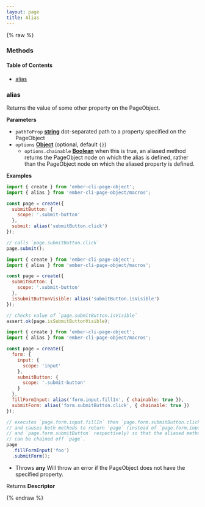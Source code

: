 ```yaml
---
layout: page
title: Alias
---
```


{% raw %}
### Methods


<!-- Generated by documentation.js. Update this documentation by updating the source code. -->

#### Table of Contents

-   [alias][1]

### alias

Returns the value of some other property on the PageObject.

**Parameters**

-   `pathToProp` **[string][2]** dot-separated path to a property specified on the PageObject
-   `options` **[Object][3]**  (optional, default `{}`)
    -   `options.chainable` **[Boolean][4]** when this is true, an aliased
        method returns the PageObject node on which the alias is defined, rather
        than the PageObject node on which the aliased property is defined.

**Examples**

```javascript
import { create } from 'ember-cli-page-object';
import { alias } from 'ember-cli-page-object/macros';

const page = create({
  submitButton: {
    scope: '.submit-button'
  },
  submit: alias('submitButton.click')
});

// calls `page.submitButton.click`
page.submit();
```

```javascript
import { create } from 'ember-cli-page-object';
import { alias } from 'ember-cli-page-object/macros';

const page = create({
  submitButton: {
    scope: '.submit-button'
  },
  isSubmitButtonVisible: alias('submitButton.isVisible')
});

// checks value of `page.submitButton.isVisible`
assert.ok(page.isSubmitButtonVisible);
```

```javascript
import { create } from 'ember-cli-page-object';
import { alias } from 'ember-cli-page-object/macros';

const page = create({
  form: {
    input: {
      scope: 'input'
    },
    submitButton: {
      scope: '.submit-button'
    }
  },
  fillFormInput: alias('form.input.fillIn', { chainable: true }),
  submitForm: alias('form.submitButton.click', { chainable: true })
});

// executes `page.form.input.fillIn` then `page.form.submitButton.click`
// and causes both methods to return `page` (instead of `page.form.input`
// and `page.form.submitButton` respectively) so that the aliased methods
// can be chained off `page`.
page
  .fillFormInput('foo')
  .submitForm();
```

-   Throws **any** Will throw an error if the PageObject does not have the specified property.

Returns **Descriptor** 

[1]: #alias

[2]: https://developer.mozilla.org/docs/Web/JavaScript/Reference/Global_Objects/String

[3]: https://developer.mozilla.org/docs/Web/JavaScript/Reference/Global_Objects/Object

[4]: https://developer.mozilla.org/docs/Web/JavaScript/Reference/Global_Objects/Boolean
{% endraw %}